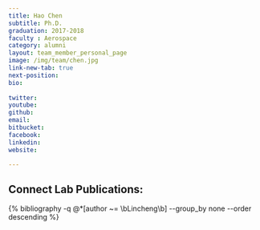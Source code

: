 ```yaml
---
title: Hao Chen
subtitle: Ph.D.
graduation: 2017-2018
faculty : Aerospace
category: alumni
layout: team_member_personal_page
image: /img/team/chen.jpg
link-new-tab: true
next-position: 
bio:
    
twitter: 
youtube: 
github: 
email: 
bitbucket: 
facebook: 
linkedin: 
website: 

---
```


## Connect Lab Publications:

{% bibliography -q @*[author ~= \bLincheng\b] --group_by none --order descending %}

